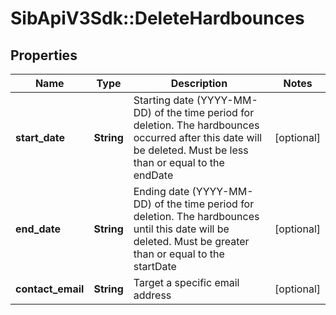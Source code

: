 # SibApiV3Sdk::DeleteHardbounces

## Properties
Name | Type | Description | Notes
------------ | ------------- | ------------- | -------------
**start_date** | **String** | Starting date (YYYY-MM-DD) of the time period for deletion. The hardbounces occurred after this date will be deleted. Must be less than or equal to the endDate | [optional] 
**end_date** | **String** | Ending date (YYYY-MM-DD) of the time period for deletion. The hardbounces until this date will be deleted. Must be greater than or equal to the startDate | [optional] 
**contact_email** | **String** | Target a specific email address | [optional] 


